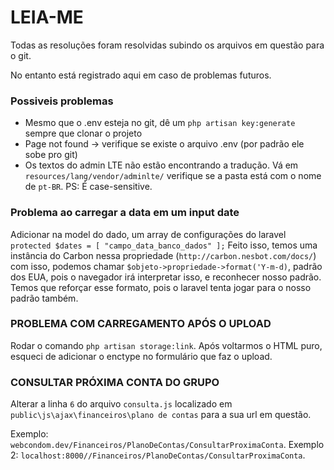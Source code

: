 # LEIA-ME #

Todas as resoluções foram resolvidas subindo os arquivos em questão para o git.

No entanto está registrado aqui em caso de problemas futuros.

### Possiveis problemas ###
* Mesmo que o .env esteja no git, dê um `php artisan key:generate` sempre que clonar o projeto
* Page not found -> verifique se existe o arquivo .env (por padrão ele sobe pro git)
* Os textos do admin LTE não estão encontrando a tradução. Vá em `resources/lang/vendor/adminlte/` verifique se a pasta está com o nome de `pt-BR`. PS: É case-sensitive.

### Problema ao carregar a data em um input date ###

Adicionar na model do dado, um array de configurações do laravel `protected $dates = [ "campo_data_banco_dados" ];` 
Feito isso, temos uma instância do Carbon nessa propriedade (`http://carbon.nesbot.com/docs/`)
com isso, podemos chamar `$objeto->propriedade->format('Y-m-d)`, padrão dos EUA, pois o navegador
irá interpretar isso, e reconhecer nosso padrão. Temos que reforçar esse formato, pois o laravel
tenta jogar para o nosso padrão também.

### PROBLEMA COM CARREGAMENTO APÓS O UPLOAD ###

Rodar o comando `php artisan storage:link`. Após voltarmos o HTML puro,
esqueci de adicionar o enctype no formulário que faz o upload.

### CONSULTAR PRÓXIMA CONTA DO GRUPO ###

Alterar a linha `6` do arquivo `consulta.js` localizado em 
`public\js\ajax\financeiros\plano de contas` para a sua url em questão.

Exemplo: `webcondom.dev/Financeiros/PlanoDeContas/ConsultarProximaConta`.
Exemplo 2: `localhost:8000//Financeiros/PlanoDeContas/ConsultarProximaConta`.